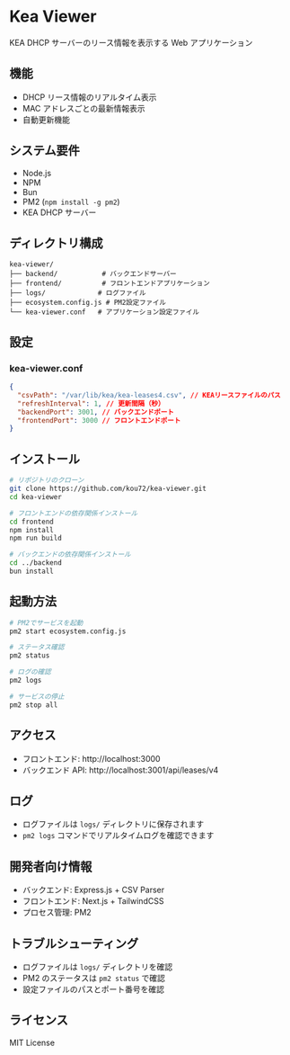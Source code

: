 # Kea Viewer

KEA DHCP サーバーのリース情報を表示する Web アプリケーション

## 機能

- DHCP リース情報のリアルタイム表示
- MAC アドレスごとの最新情報表示
- 自動更新機能

## システム要件

- Node.js
- NPM
- Bun
- PM2 (`npm install -g pm2`)
- KEA DHCP サーバー

## ディレクトリ構成

```
kea-viewer/
├── backend/           # バックエンドサーバー
├── frontend/          # フロントエンドアプリケーション
├── logs/             # ログファイル
├── ecosystem.config.js # PM2設定ファイル
└── kea-viewer.conf   # アプリケーション設定ファイル
```

## 設定

### kea-viewer.conf

```json
{
  "csvPath": "/var/lib/kea/kea-leases4.csv", // KEAリースファイルのパス
  "refreshInterval": 1, // 更新間隔（秒）
  "backendPort": 3001, // バックエンドポート
  "frontendPort": 3000 // フロントエンドポート
}
```

## インストール

```bash
# リポジトリのクローン
git clone https://github.com/kou72/kea-viewer.git
cd kea-viewer

# フロントエンドの依存関係インストール
cd frontend
npm install
npm run build

# バックエンドの依存関係インストール
cd ../backend
bun install
```

## 起動方法

```bash
# PM2でサービスを起動
pm2 start ecosystem.config.js

# ステータス確認
pm2 status

# ログの確認
pm2 logs

# サービスの停止
pm2 stop all
```

## アクセス

- フロントエンド: http://localhost:3000
- バックエンド API: http://localhost:3001/api/leases/v4

## ログ

- ログファイルは `logs/` ディレクトリに保存されます
- `pm2 logs` コマンドでリアルタイムログを確認できます

## 開発者向け情報

- バックエンド: Express.js + CSV Parser
- フロントエンド: Next.js + TailwindCSS
- プロセス管理: PM2

## トラブルシューティング

- ログファイルは `logs/` ディレクトリを確認
- PM2 のステータスは `pm2 status` で確認
- 設定ファイルのパスとポート番号を確認

## ライセンス

MIT License
